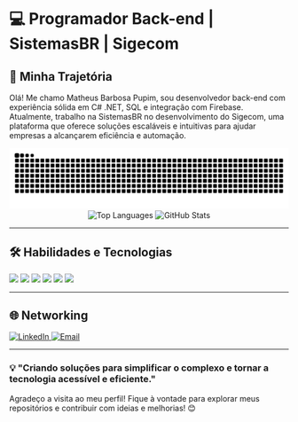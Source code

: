 # 💻 Programador Back-end | SistemasBR | Sigecom

## 🚀 Minha Trajetória
Olá! Me chamo Matheus Barbosa Pupim, sou desenvolvedor back-end com experiência sólida em C# .NET, SQL e integração com Firebase. Atualmente, trabalho na SistemasBR no desenvolvimento do Sigecom, uma plataforma que oferece soluções escaláveis e intuitivas para ajudar empresas a alcançarem eficiência e automação.

<p align="center">
 <picture>
   <source 
     media="(prefers-color-scheme: dark)" 
     srcset="https://raw.githubusercontent.com/MatheusPupim/MatheusPupim/output/github-contribution-grid-snake-dark.svg?color_snake=blue&color_dots=green,red&bg_color=transparent" 
   />
   <source 
     media="(prefers-color-scheme: light)" 
     srcset="https://raw.githubusercontent.com/MatheusPupim/MatheusPupim/output/github-contribution-grid-snake.svg?color_snake=blue&color_dots=green,red&bg_color=transparent" 
   />
   <img 
     alt="github contribution grid snake animation" 
     src="https://raw.githubusercontent.com/MatheusPupim/MatheusPupim/output/github-contribution-grid-snake.svg?color_snake=blue&color_dots=green,red&bg_color=transparent" 
   />
 </picture>
 <img 
   src="https://github-readme-stats.vercel.app/api/top-langs/?username=MatheusPupim&layout=compact&theme=radical&hide_title=true" 
   width="49%" 
   alt="Top Languages"
 /> 
 <img 
   src="https://github-readme-stats.vercel.app/api?username=MatheusPupim&show_icons=true&theme=radical&hide_title=true" 
   width="49%" 
   alt="GitHub Stats"
 />
</p>

---

## 🛠️ Habilidades e Tecnologias
  <img src="https://img.shields.io/badge/-C%23-239120?style=flat-square&logo=c-sharp&logoColor=white" /> <img src="https://img.shields.io/badge/SQL-007396?style=flat-square&logo=sqlite&logoColor=white" /> <img src="https://img.shields.io/badge/.NET-5C2D91?style=flat-square&logo=dotnet&logoColor=white" /> <img src="https://img.shields.io/badge/Firebase-FFCA28?style=flat-square&logo=firebase&logoColor=black" /> <img src="https://img.shields.io/badge/SQL%20Server-CC2927?style=flat-square&logo=microsoft-sql-server&logoColor=white" /> <img src="https://img.shields.io/badge/Visual%20Studio-5C2D91?style=flat-square&logo=visual-studio&logoColor=white" />

---

## 🌐 Networking
  <a href="https://www.linkedin.com/in/matheus-pupim1">
    <img src="https://img.shields.io/badge/-LinkedIn-0077B5?style=flat&logo=linkedin&logoColor=white" alt="LinkedIn">
  </a>
  <a href="mailto:matheusdevcj@gmail.com">
    <img src="https://img.shields.io/badge/-Email-D14836?style=flat&logo=gmail&logoColor=white" alt="Email">
  </a>

---

### 💡 "Criando soluções para simplificar o complexo e tornar a tecnologia acessível e eficiente."

Agradeço a visita ao meu perfil! Fique à vontade para explorar meus repositórios e contribuir com ideias e melhorias! 😊
